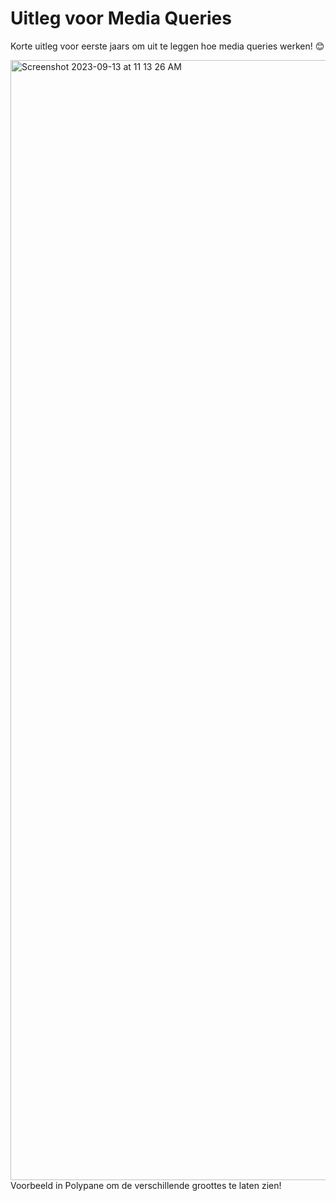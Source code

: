 # Uitleg voor Media Queries 
Korte uitleg voor eerste jaars om uit te leggen hoe media queries werken! 😊

<img width="1792" alt="Screenshot 2023-09-13 at 11 13 26 AM" src="https://github.com/moonlightlizaa/media-query-uitleg/assets/106411511/4ba6490d-374c-4831-934e-ce9422850387">
Voorbeeld in Polypane om de verschillende groottes te laten zien!
